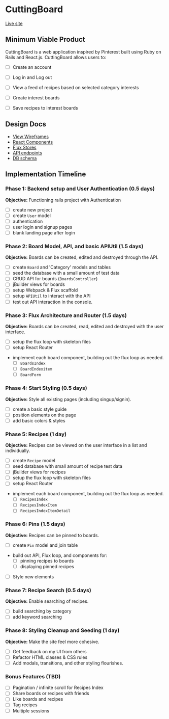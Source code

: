 # CuttingBoard

[Live site][link] 

[link]: http://www.cuttingboard.me/

## Minimum Viable Product

CuttingBoard is a web application inspired by Pinterest built using Ruby on Rails
and React.js. CuttingBoard allows users to:

- [ ] Create an account
- [ ] Log in and Log out
- [ ] View a feed of recipes based on selected category interests
- [ ] Create interest boards
- [ ] Save recipes to interest boards 


## Design Docs
* [View Wireframes][views]
* [React Components][components]
* [Flux Stores][stores]
* [API endpoints][api-endpoints]
* [DB schema][schema]

[views]: ./docs/views.md
[components]: ./docs/components.md
[stores]: ./docs/stores.md
[api-endpoints]: ./docs/api-endpoints.md
[schema]: ./docs/schema.md

## Implementation Timeline

### Phase 1: Backend setup and User Authentication (0.5 days)

**Objective:** Functioning rails project with Authentication

- [ ] create new project
- [ ] create `User` model
- [ ] authentication
- [ ] user login and signup pages
- [ ] blank landing page after login

### Phase 2: Board Model, API, and basic APIUtil (1.5 days)

**Objective:** Boards can be created, edited and destroyed through
the API.

- [ ] create `Board` and 'Category' models and tables
- [ ] seed the database with a small amount of test data
- [ ] CRUD API for boards (`BoardsController`)
- [ ] jBuilder views for boards
- [ ] setup Webpack & Flux scaffold
- [ ] setup `APIUtil` to interact with the API
- [ ] test out API interaction in the console.

### Phase 3: Flux Architecture and Router (1.5 days)

**Objective:** Boards can be created, read, edited and destroyed with the
user interface.

- [ ] setup the flux loop with skeleton files
- [ ] setup React Router
- implement each board component, building out the flux loop as needed.
  - [ ] `BoardsIndex`
  - [ ] `BoardIndexitem`
  - [ ] `BoardForm`

### Phase 4: Start Styling (0.5 days)

**Objective:** Style all existing pages (including singup/signin).

- [ ] create a basic style guide
- [ ] position elements on the page
- [ ] add basic colors & styles

### Phase 5: Recipes (1 day)

**Objective:** Recipes can be viewed on the user interface in a list and individually. 

- [ ] create `Recipe` model
- [ ] seed database with small amount of recipe test data
- [ ] jBuilder views for recipes
- [ ] setup the flux loop with skeleton files
- [ ] setup React Router
- implement each board component, building out the flux loop as needed.
  - [ ] `RecipesIndex`
  - [ ] `RecipesIndexItem`
  - [ ] `RecipesIndexItemDetail`

### Phase 6: Pins (1.5 days)

**Objective:** Recipes can be pinned to boards. 

- [ ] create `Pin` model and join table
- build out API, Flux loop, and components for:
  - [ ] pinning recipes to boards
  - [ ] displaying pinned recipes
- [ ] Style new elements

### Phase 7: Recipe Search (0.5 days)

**Objective:** Enable searching of recipes.

- [ ] build searching by category
- [ ] add keyword searching

### Phase 8: Styling Cleanup and Seeding (1 day)

**Objective:** Make the site feel more cohesive.

- [ ] Get feedback on my UI from others
- [ ] Refactor HTML classes & CSS rules
- [ ] Add modals, transitions, and other styling flourishes.

### Bonus Features (TBD)
- [ ] Pagination / infinite scroll for Recipes Index
- [ ] Share boards or recipes with friends
- [ ] Like boards and recipes
- [ ] Tag recipes
- [ ] Multiple sessions

[phase-one]: ./docs/phases/phase1.md
[phase-two]: ./docs/phases/phase2.md
[phase-three]: ./docs/phases/phase3.md
[phase-four]: ./docs/phases/phase4.md
[phase-five]: ./docs/phases/phase5.md
